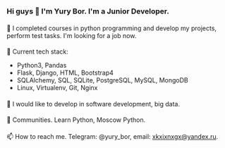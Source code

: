 ### Hi guys 👋 I'm Yury Bor. I'm a Junior Developer. 

<!--
**xkxixnxgx/xkxixnxgx** is a ✨ _special_ ✨ repository because its `README.md` (this file) appears on your GitHub profile.
Here are some ideas to get you started:
-->

####
🔭 I completed courses in python programming and develop my projects, perform test tasks. I'm looking for a job now.
####
🌱 Current tech stack:
- Python3, Pandas
- Flask, Django, HTML, Bootstrap4
- SQLAlchemy, SQL, SQLite, PostgreSQL, MySQL, MongoDB
- Linux, Virtualenv, Git, Nginx
####
🤔 I would like to develop in software development, big data.
####
💬 Communities. Learn Python, Moscow Python.
####
📫 How to reach me. Telegram: @yury_bor, email: xkxixnxgx@yandex.ru.

